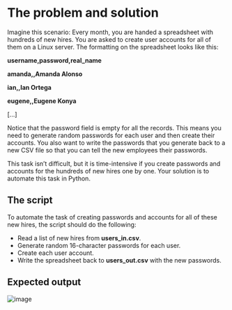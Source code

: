 # The problem and solution  

Imagine this scenario: Every month, you are handed a spreadsheet with hundreds of new hires. You are asked to create user accounts for all of them on a Linux server. The formatting on the spreadsheet looks like this:

**username,password,real_name**

**amanda,,Amanda Alonso**

**ian,,Ian Ortega**

**eugene,,Eugene Konya**

[...]

Notice that the password field is empty for all the records. This means you need to generate random passwords for each user and then create their accounts. You also want to write the passwords that you generate back to a new CSV file so that you can tell the new employees their passwords. 

This task isn’t difficult, but it is time-intensive if you create passwords and accounts for the hundreds of new hires one by one. Your solution is to automate this task in Python.

## **The script**

To automate the task of creating passwords and accounts for all of these new hires, the script should do the following:

- Read a list of new hires from **users_in.csv**.
- Generate random 16-character passwords for each user.
- Create each user account.
- Write the spreadsheet back to **users_out.csv** with the new passwords.

## Expected output
![image](https://github.com/user-attachments/assets/5edd6f7f-0103-415c-9fe0-cb6687ed271a)

